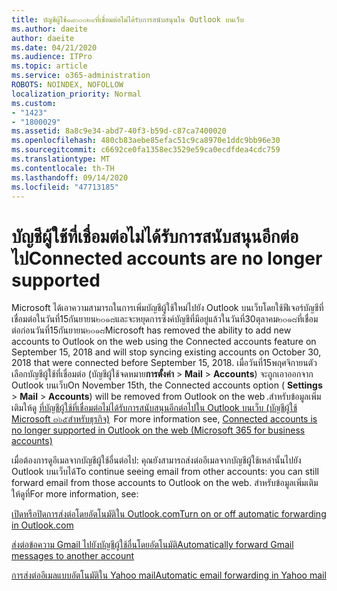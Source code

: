 ```yaml
---
title: บัญชีผู้ใช้๑๘๐๐๐๒๙ที่เชื่อมต่อไม่ได้รับการสนับสนุนใน Outlook บนเว็บ
ms.author: daeite
author: daeite
ms.date: 04/21/2020
ms.audience: ITPro
ms.topic: article
ms.service: o365-administration
ROBOTS: NOINDEX, NOFOLLOW
localization_priority: Normal
ms.custom:
- "1423"
- "1800029"
ms.assetid: 8a8c9e34-abd7-40f3-b59d-c87ca7400020
ms.openlocfilehash: 480cb83aebe85efac51c9ca8970e1ddc9bb96e30
ms.sourcegitcommit: c6692ce0fa1358ec3529e59ca0ecdfdea4cdc759
ms.translationtype: MT
ms.contentlocale: th-TH
ms.lasthandoff: 09/14/2020
ms.locfileid: "47713185"
---
```

# <a name="connected-accounts-are-no-longer-supported"></a><span data-ttu-id="1e0ab-102">บัญชีผู้ใช้ที่เชื่อมต่อไม่ได้รับการสนับสนุนอีกต่อไป</span><span class="sxs-lookup"><span data-stu-id="1e0ab-102">Connected accounts are no longer supported</span></span>

<span data-ttu-id="1e0ab-103">Microsoft ได้เอาความสามารถในการเพิ่มบัญชีผู้ใช้ใหม่ไปยัง Outlook บนเว็บโดยใช้ฟีเจอร์บัญชีที่เชื่อมต่อในวันที่15กันยายน๒๐๑๘และจะหยุดการซิงค์บัญชีที่มีอยู่แล้วในวันที่30ตุลาคม๒๐๑๘ที่เชื่อมต่อก่อนวันที่15กันยายน๒๐๑๘</span><span class="sxs-lookup"><span data-stu-id="1e0ab-103">Microsoft has removed the ability to add new accounts to Outlook on the web using the Connected accounts feature on September 15, 2018 and will stop syncing existing accounts on October 30, 2018 that were connected before September 15, 2018.</span></span> <span data-ttu-id="1e0ab-104">เมื่อวันที่15พฤศจิกายนตัวเลือกบัญชีผู้ใช้ที่เชื่อมต่อ (บัญชีผู้ใช้จดหมาย**การตั้งค่า** \> **Mail** \> **Accounts**) จะถูกเอาออกจาก Outlook บนเว็บ</span><span class="sxs-lookup"><span data-stu-id="1e0ab-104">On November 15th, the Connected accounts option ( **Settings** \> **Mail** \> **Accounts**) will be removed from Outlook on the web .</span></span><span data-ttu-id="1e0ab-105">สำหรับข้อมูลเพิ่มเติมให้ดู [ที่บัญชีผู้ใช้ที่เชื่อมต่อไม่ได้รับการสนับสนุนอีกต่อไปใน Outlook บนเว็บ (บัญชีผู้ใช้ Microsoft ๓๖๕สำหรับธุรกิจ)](https://support.office.com/article/Connected-accounts-is-no-longer-supported-in-Outlook-on-the-web-Office-365-for-business-accounts-5cc526bf-e928-4a99-8b9f-5e089df7d887)</span><span class="sxs-lookup"><span data-stu-id="1e0ab-105">  For more information see, [Connected accounts is no longer supported in Outlook on the web (Microsoft 365 for business accounts)](https://support.office.com/article/Connected-accounts-is-no-longer-supported-in-Outlook-on-the-web-Office-365-for-business-accounts-5cc526bf-e928-4a99-8b9f-5e089df7d887)</span></span>
  
<span data-ttu-id="1e0ab-106">เมื่อต้องการดูอีเมลจากบัญชีผู้ใช้อื่นต่อไป: คุณยังสามารถส่งต่ออีเมลจากบัญชีผู้ใช้เหล่านั้นไปยัง Outlook บนเว็บได้</span><span class="sxs-lookup"><span data-stu-id="1e0ab-106">To continue seeing email from other accounts: you can still forward email from those accounts to Outlook on the web.</span></span> <span data-ttu-id="1e0ab-107">สำหรับข้อมูลเพิ่มเติม ให้ดูที่</span><span class="sxs-lookup"><span data-stu-id="1e0ab-107">For more information, see:</span></span>
  
[<span data-ttu-id="1e0ab-108">เปิดหรือปิดการส่งต่อโดยอัตโนมัติใน Outlook.com</span><span class="sxs-lookup"><span data-stu-id="1e0ab-108">Turn on or off automatic forwarding in Outlook.com</span></span>](https://go.microsoft.com/fwlink/?linkid=2038346)
  
[<span data-ttu-id="1e0ab-109">ส่งต่อข้อความ Gmail ไปยังบัญชีผู้ใช้อื่นโดยอัตโนมัติ</span><span class="sxs-lookup"><span data-stu-id="1e0ab-109">Automatically forward Gmail messages to another account</span></span>](https://aka.ms/forward-gmail-messages)
  
[<span data-ttu-id="1e0ab-110">การส่งต่ออีเมลแบบอัตโนมัติใน Yahoo mail</span><span class="sxs-lookup"><span data-stu-id="1e0ab-110">Automatic email forwarding in Yahoo mail</span></span>](https://aka.ms/yahoo-email-forwarding)
  